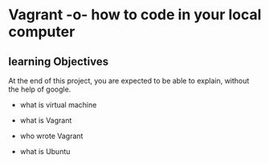 # Vagrant -o- how to code in your local computer

## learning Objectives

At the end of this project, you are expected to be able to explain, without the help of google.

* what is virtual machine

* what is Vagrant

* who wrote Vagrant

* what is Ubuntu
